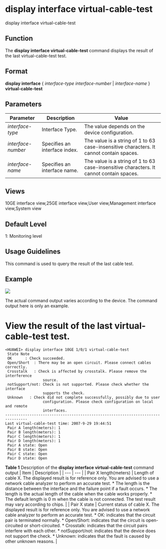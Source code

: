 display interface virtual-cable-test
====================================

display interface virtual-cable-test

Function
--------



The **display interface virtual-cable-test** command displays the result of the last virtual-cable-test test.




Format
------

**display interface** { *interface-type* *interface-number* | *interface-name* } **virtual-cable-test**


Parameters
----------

| Parameter | Description | Value |
| --- | --- | --- |
| *interface-type* | Interface Type. | The value depends on the device configuration. |
| *interface-number* | Specifies an interface index. | The value is a string of 1 to 63 case-insensitive characters. It cannot contain spaces. |
| *interface-name* | Specifies an interface name. | The value is a string of 1 to 63 case-insensitive characters. It cannot contain spaces. |



Views
-----

10GE interface view,25GE interface view,User view,Management interface view,System view


Default Level
-------------

1: Monitoring level


Usage Guidelines
----------------

This command is used to query the result of the last cable test.


Example
-------

![](../public_sys-resources/note_3.0-en-us.png) 

The actual command output varies according to the device. The command output here is only an example.


# View the result of the last virtual-cable-test test.
```
<HUAWEI> display interface 10GE 1/0/1 virtual-cable-test
 State Note
 OK      : Check succeeded.
 Open/Short  : There may be an open circuit. Please connect cables correctly.
 Crosstalk   : Check is affected by crosstalk. Please remove the interference
                 source.
 notSupport/not: Check is not supported. Please check whether the interface
                 supports the check.
 Unknown   : Check did not complete successfully, possibly due to user
                 configuration. Please check configuration on local and remote
                 interfaces.
--------------------------------------------------------------------------------
Last virtual-cable-test time: 2007-9-29 19:44:51
 Pair A length(meters): 1
 Pair B length(meters): 1
 Pair C length(meters): 1
 Pair D length(meters): 1
 Pair A state: Open
 Pair B state: Open
 Pair C state: Open
 Pair D state: Open

```

**Table 1** Description of the **display interface virtual-cable-test** command output
| Item | Description |
| --- | --- |
| Pair X length(meters) | Length of cable X. The displayed result is for reference only. You are advised to use a network cable analyzer to perform an accurate test.   * The length is the distance between the interface and the failure point if a fault occurs. * The length is the actual length of the cable when the cable works properly. * The default length is 0 m when the cable is not connected. The test result may vary according to chips. |
| Pair X state | Current status of cable X. The displayed result is for reference only. You are advised to use a network cable analyzer to perform an accurate test.   * OK: indicates that the circuit pair is terminated normally. * Open/Short: indicates that the circuit is open-circuited or short-circuited. * Crosstalk: indicates that the circuit pairs interfere with each other. * notSupport/not: indicates that the device does not support the check. * Unknown: indicates that the fault is caused by other unknown reasons. |